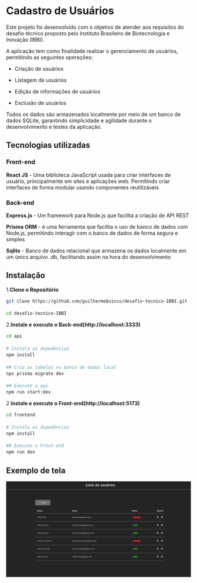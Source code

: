 # Cadastro de Usuários

Este projeto foi desenvolvido com o objetivo de atender aos requisitos do desafio técnico proposto pelo Instituto Brasileiro de Biotecnologia e Inovação (IBBI).

A aplicação tem como finalidade realizar o gerenciamento de usuários, permitindo as seguintes operações:

- Criação de usuários

- Listagem de usuários

- Edição de informações de usuários

- Exclusão de usuários

Todos os dados são armazenados localmente por meio de um banco de dados SQLite, garantindo simplicidade e agilidade durante o desenvolvimento e testes da aplicação.

## Tecnologias utilizadas

### Front-end

**React JS** - Uma biblioteca JavaScript usada para criar interfaces de usuário, principalmente em sites e aplicações web. Permitindo criar interfaces de forma modular usando componentes reutilizáveis

### Back-end

**Express.js** - Um framework para Node.js que facilita a criação de API REST

**Prisma ORM** - é uma ferramenta que facilita o uso de banco de dados com Node.js, permitindo interagir com o banco de dados de forma segura e simples

**Sqlite** - Banco de dados relacional que armazena os dados localmente em um único arquivo .db, facilitando assim na hora do desenvolvimento

## Instalação

1.**Clone o Repositório**

```bash
git clone https://github.com/guilhermeQuinco/desafio-tecnico-IBBI.git

cd desafio-tecnico-IBBI

```

2.**Instale e execute o Back-end(http://localhost:3333)**

```bash
cd api

# Instala as depedências
npm install

## Cria as tabelas no banco de dados local
npx prisma migrate dev

## Execute a api
npm run start:dev

```

2.**Instale e execute o Front-end(http://localhost:5173)**

```bash
cd frontend

# Instala as depedências
npm install

## Execute o Front-end
npm run dev

```

## Exemplo de tela

<img src="./assets/screenshot.png" alt="cadastro de usuários screenshot" width="800">
